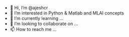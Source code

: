 - 👋 Hi, I’m @ajeshcr
- 👀 I’m interested in Python & Matlab and MLAI concepts
- 🌱 I’m currently learning ...
- 💞️ I’m looking to collaborate on ...
- 📫 How to reach me ...

<!---
ajeshcr/ajeshcr is a ✨ special ✨ repository because its `README.md` (this file) appears on your GitHub profile.
You can click the Preview link to take a look at your changes.
--->
